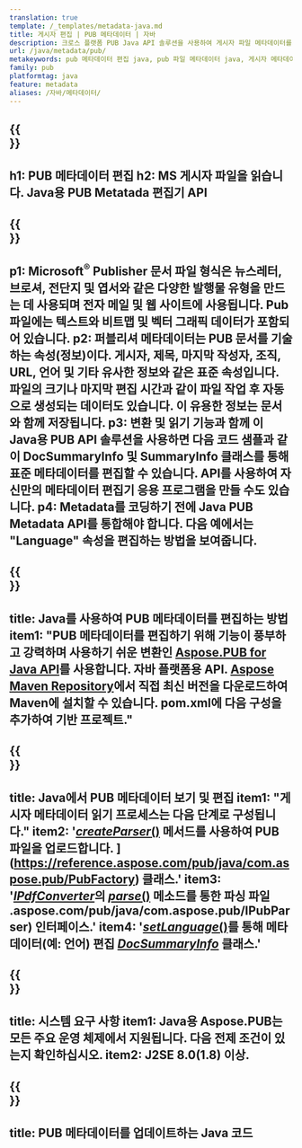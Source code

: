 ```yaml
---
translation: true
template: /_templates/metadata-java.md
title: 게시자 편집 | PUB 메타데이터 | 자바
description: 크로스 플랫폼 PUB Java API 솔루션을 사용하여 게시자 파일 메타데이터를 읽습니다. 사내 Java API를 사용하면 SummaryInfo 및 DocSummaryInfo 속성에 액세스할 수 있습니다.
url: /java/metadata/pub/
metakeywords: pub 메타데이터 편집 java, pub 파일 메타데이터 java, 게시자 메타데이터 편집기 java, pub 파일 메타데이터 읽기 읽기, pub 메타데이터 java 읽기
family: pub
platformtag: java
feature: metadata
aliases: /자바/메타데이터/
---
```


{{<section banner>}}
---
h1: PUB 메타데이터 편집
h2: MS 게시자 파일을 읽습니다. Java용 PUB Metatada 편집기 API
---

{{<section overview>}}
---
p1: Microsoft<sup>®</sup> Publisher 문서 파일 형식은 뉴스레터, 브로셔, 전단지 및 엽서와 같은 다양한 발행물 유형을 만드는 데 사용되며 전자 메일 및 웹 사이트에 사용됩니다. Pub 파일에는 텍스트와 비트맵 및 벡터 그래픽 데이터가 포함되어 있습니다.
p2: 퍼블리셔 메타데이터는 PUB 문서를 기술하는 속성(정보)이다. 게시자, 제목, 마지막 작성자, 조직, URL, 언어 및 기타 유사한 정보와 같은 표준 속성입니다. 파일의 크기나 마지막 편집 시간과 같이 파일 작업 후 자동으로 생성되는 데이터도 있습니다. 이 유용한 정보는 문서와 함께 저장됩니다.
p3: 변환 및 읽기 기능과 함께 이 Java용 PUB API 솔루션을 사용하면 다음 코드 샘플과 같이 DocSummaryInfo 및 SummaryInfo 클래스를 통해 표준 메타데이터를 편집할 수 있습니다. API를 사용하여 자신만의 메타데이터 편집기 응용 프로그램을 만들 수도 있습니다.
p4: Metadata를 코딩하기 전에 Java PUB Metadata API를 통합해야 합니다. 다음 예에서는 "Language" 속성을 편집하는 방법을 보여줍니다.
---

{{<section widget>}}
---
title: Java를 사용하여 PUB 메타데이터를 편집하는 방법
item1: "PUB 메타데이터를 편집하기 위해 기능이 풍부하고 강력하며 사용하기 쉬운 변환인 [Aspose.PUB for Java API](https://products.aspose.com/pub/java/)를 사용합니다. 자바 플랫폼용 API. [Aspose Maven Repository](https://repository.aspose.com/pub/)에서 직접 최신 버전을 다운로드하여 Maven에 설치할 수 있습니다. pom.xml에 다음 구성을 추가하여 기반 프로젝트."
---

{{<section feature1>}}
---
title: Java에서 PUB 메타데이터 보기 및 편집
item1: "게시자 메타데이터 읽기 프로세스는 다음 단계로 구성됩니다."
item2: '[*createParser*()](https://reference.aspose.com/pub/java/com.aspose.pub/PubFactory#createParser-java.lang.String-) 메서드를 사용하여 PUB 파일을 업로드합니다. ](https://reference.aspose.com/pub/java/com.aspose.pub/PubFactory) 클래스.'
item3: '[*IPdfConverter*](https://apireference)의 [*parse*()](https://reference.aspose.com/pub/java/com.aspose.pub/IPubParser#parse--) 메소드를 통한 파싱 파일 .aspose.com/pub/java/com.aspose.pub/IPubParser) 인터페이스.'
item4: '[*setLanguage*()](https://reference.aspose.com/pub/java/com.aspose.pub/DocSummaryInfo#setLanguage-java.lang.String-)를 통해 메타데이터(예: 언어) 편집 [*DocSummaryInfo*](https://reference.aspose.com/pub/java/com.aspose.pub/DocSummaryInfo) 클래스.'
---

{{<section feature2>}}
---
title: 시스템 요구 사항
item1: Java용 Aspose.PUB는 모든 주요 운영 체제에서 지원됩니다. 다음 전제 조건이 있는지 확인하십시오.
item2: J2SE 8.0(1.8) 이상.
---

{{<section codeexample>}}
---
title: PUB 메타데이터를 업데이트하는 Java 코드
---